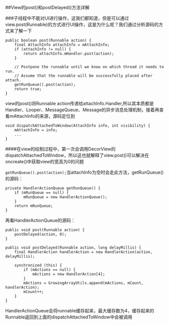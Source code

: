 ##View的post()和postDelayed()方法详解

###子线程中不能对UI进行操作，这我们都知道，但是可以通过view.post(Runnable)的方式进行UI操作，这是为什么呢？我们通过分析源码的方式来了解一下


	public boolean post(Runnable action) {
        final AttachInfo attachInfo = mAttachInfo;
        if (attachInfo != null) {
            return attachInfo.mHandler.post(action);
        }

        // Postpone the runnable until we know on which thread it needs to run.
        // Assume that the runnable will be successfully placed after attach.
        getRunQueue().post(action);
        return true;
    }


view的post()将Runnable action传递给attachInfo.Handler,所以其本质都是Handler、Looper、MessageQueue、Message的异步消息处理机制，接着再查看mAttachInfo的来源，源码定位到

 	void dispatchAttachedToWindow(AttachInfo info, int visibility) {
        mAttachInfo = info;
		...
	}

####在view的绘制过程中，第一次会调用DecorView的dispatchAttachedToWindow，所以这也就解释了view.post()可以解决在oncreate()中获取view的宽高为0的问题

` getRunQueue().post(action); `当attachInfo为空时会走此方法，getRunQueue()的源码：


	private HandlerActionQueue getRunQueue() {
        if (mRunQueue == null) {
            mRunQueue = new HandlerActionQueue();
        }
        return mRunQueue;
    }

再看HandlerActionQueue的源码：

	public void post(Runnable action) {
        postDelayed(action, 0);
    }

    public void postDelayed(Runnable action, long delayMillis) {
        final HandlerAction handlerAction = new HandlerAction(action, delayMillis);

        synchronized (this) {
            if (mActions == null) {
                mActions = new HandlerAction[4];
            }
            mActions = GrowingArrayUtils.append(mActions, mCount, handlerAction);
            mCount++;
        }
    }

HandlerActionQueue会将runnable缓存起来，最大缓存数为4，缓存起来的Runnable返回到上面的dispatchAttachedToWindow中会被调用